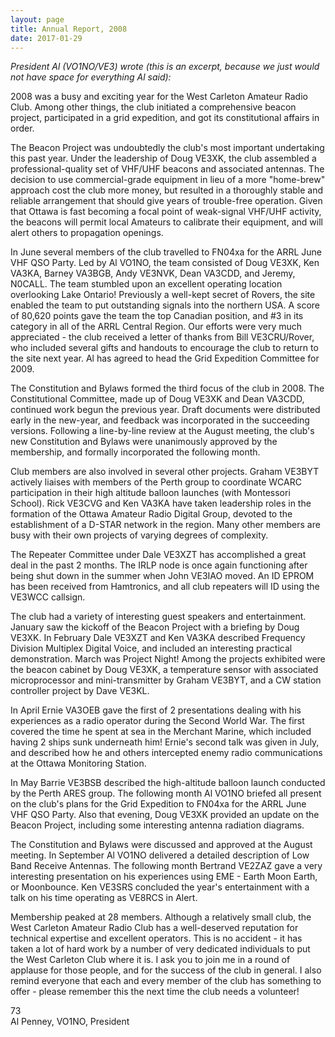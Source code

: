 ```yaml
---
layout: page
title: Annual Report, 2008
date: 2017-01-29
---
```


*President Al (VO1NO/VE3) wrote (this is an excerpt, because we just would not have space for everything Al said):*

2008 was a busy and exciting year for the West Carleton Amateur Radio Club.  Among other things, the club initiated a comprehensive beacon project, participated in a grid expedition, and got its constitutional affairs in order.

The Beacon Project was undoubtedly the club's most important undertaking this past year.  Under the leadership of Doug VE3XK, the club assembled a professional-quality set of VHF/UHF beacons and associated antennas.  The decision to use commercial-grade equipment in lieu of a more "home-brew" approach cost the club more money, but resulted in a thoroughly stable and reliable arrangement that should give years of trouble-free operation.  Given that Ottawa is fast becoming a focal point of weak-signal VHF/UHF activity, the beacons will permit local Amateurs to calibrate their equipment, and will alert others to propagation openings.

In June several members of the club travelled to FN04xa for the ARRL June VHF QSO Party.  Led by Al VO1NO, the team consisted of Doug VE3XK, Ken VA3KA, Barney VA3BGB, Andy VE3NVK, Dean VA3CDD, and Jeremy, N0CALL.  The team stumbled upon an excellent operating location overlooking Lake Ontario!  Previously a well-kept secret of Rovers, the site enabled the team to put outstanding signals into the northern USA.  A score of 80,620 points gave the team the top Canadian position, and #3 in its category in all of the ARRL Central Region.  Our efforts were very much appreciated - the club received a letter of thanks from Bill VE3CRU/Rover, who included several gifts and handouts to encourage the club to return to the site next year.  Al has agreed to head the Grid Expedition Committee for 2009.

The Constitution and Bylaws formed the third focus of the club in 2008.  The Constitutional Committee, made up of Doug VE3XK and Dean VA3CDD, continued work begun the previous year.  Draft documents were distributed early in the new-year, and feedback was incorporated in the succeeding versions.  Following a line-by-line review at the August meeting, the club's new Constitution and Bylaws were unanimously approved by the membership, and formally incorporated the following month.

Club members are also involved in several other projects.  Graham VE3BYT actively liaises with members of the Perth group to coordinate WCARC participation in their high altitude balloon launches (with Montessori School).  Rick VE3CVG and Ken VA3KA have taken leadership roles in the formation of the Ottawa Amateur Radio Digital Group, devoted to the establishment of a D-STAR network in the region.  Many other members are busy with their own projects of varying degrees of complexity.

The Repeater Committee under Dale VE3XZT has accomplished a great deal in the past 2 months.  The IRLP node is once again functioning after being shut down in the summer when John VE3IAO moved.  An ID EPROM has been received from Hamtronics, and all club repeaters will ID using the VE3WCC callsign.

The club had a variety of interesting guest speakers and entertainment.  January saw the kickoff of the Beacon Project with a briefing by Doug VE3XK. In February Dale VE3XZT and Ken VA3KA described Frequency Division Multiplex Digital Voice, and included an interesting practical demonstration.  March was Project Night!  Among the projects exhibited were the beacon cabinet by Doug VE3XK, a temperature sensor with associated microprocessor and mini-transmitter by Graham VE3BYT, and a CW station controller project by Dave VE3KL.

In April Ernie VA3OEB gave the first of 2 presentations dealing with his experiences as a radio operator during the Second World War.  The first covered the time he spent at sea in the Merchant Marine, which included having 2 ships sunk underneath him!  Ernie's second talk was given in July, and described how he and others intercepted enemy radio communications at the Ottawa Monitoring Station.

In May Barrie VE3BSB described the high-altitude balloon launch conducted by the Perth ARES group. The following month Al VO1NO briefed all present on the club's plans for the Grid Expedition to FN04xa for the ARRL June VHF QSO Party.  Also that evening, Doug VE3XK provided an update on the Beacon Project, including some interesting antenna radiation diagrams.

The Constitution and Bylaws were discussed and approved at the August meeting.  In September Al VO1NO delivered a detailed description of Low Band Receive Antennas.  The following month Bertrand VE2ZAZ gave a very interesting presentation on his experiences using EME - Earth Moon Earth, or Moonbounce.  Ken VE3SRS concluded the year's entertainment with a talk on his time operating as VE8RCS in Alert.

Membership peaked at 28 members.  Although a relatively small club, the West Carleton Amateur Radio Club has a well-deserved reputation for technical expertise and excellent operators.  This is no accident - it has taken a lot of hard work by a number of very dedicated individuals to put the West Carleton Club where it is.  I ask you to join me in a round of applause for those people, and for the success of the club in general.  I also remind everyone that each and every member of the club has something to offer - please remember this the next time the club needs a volunteer!

73  
Al Penney, VO1NO, President
